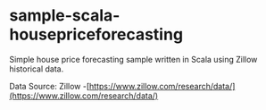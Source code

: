 # sample-scala-housepriceforecasting
Simple house price forecasting sample written in Scala using Zillow historical data.

Data Source: Zillow -[https://www.zillow.com/research/data/](https://www.zillow.com/research/data/)